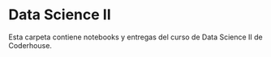 # Data Science II

Esta carpeta contiene notebooks y entregas del curso de Data Science II de Coderhouse.
